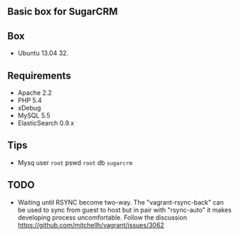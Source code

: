 ## Basic box for SugarCRM

## Box
* Ubuntu 13.04 32.

## Requirements
* Apache 2.2
* PHP 5.4
* xDebug
* MySQL 5.5
* ElasticSearch 0.9.x

## Tips
* Mysq user `root` pswd `root` db `sugarcrm` 

## TODO
* Waiting until RSYNC become two-way. The "vagrant-rsync-back" can be used to sync from guest to host but
in pair with "rsync-auto" it makes developing process uncomfortable.
Follow the discussion https://github.com/mitchellh/vagrant/issues/3062
